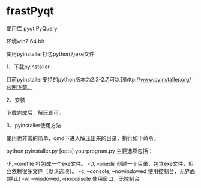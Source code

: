 frastPyqt
=========
使用库
pyqt
PyQuery




环境win7 64 bit

使用pyinstaller打包python为exe文件


1、下载pyinstaller

目前pyinstaller支持的python版本为2.3-2.7,可以到http://www.pyinstaller.org/官网下载。

2、安装

下载完成后，解压即可。

3、pyinstaller使用方法

使用也非常的简单，cmd下进入解压出来的目录，执行如下命令。

python pyinstaller.py [opts] yourprogram.py
主要选项包括：

-F, –onefile 打包成一个exe文件。
-D, –onedir 创建一个目录，包含exe文件，但会依赖很多文件（默认选项）。
-c, –console, –nowindowed 使用控制台，无界面(默认)
-w, –windowed, –noconsole 使用窗口，无控制台
